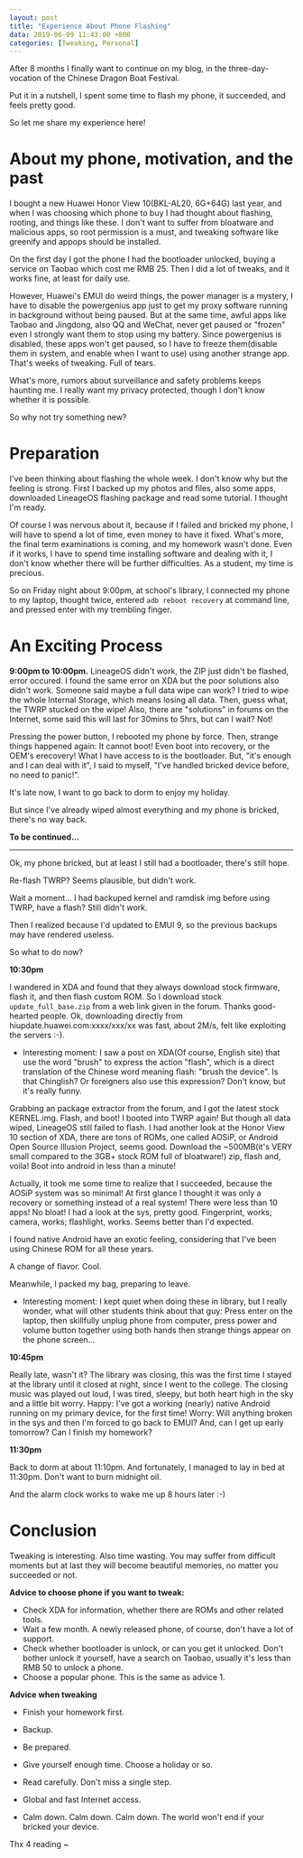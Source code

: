 ```yaml
---
layout: post
title: "Experience About Phone Flashing"
data: 2019-06-09 11:43:00 +800
categories: [Tweaking, Personal]
---
```


After 8 months I finally want to continue on my blog, in the three-day-vocation of the Chinese Dragon Boat Festival. 

Put it in a nutshell, I spent some time to flash my phone, it succeeded, and feels pretty good. 

So let me share my experience here!

# About my phone, motivation, and the past

I bought a new Huawei Honor View 10(BKL-AL20, 6G+64G) last year, and when I was choosing which phone to buy I had thought about flashing, rooting, and things like these. I don't want to suffer from bloatware and malicious apps, so root permission is a must, and tweaking software like greenify and appops should be installed. 

On the first day I got the phone I had the bootloader unlocked, buying a service on Taobao which cost me RMB 25. Then I did a lot of tweaks, and it works fine, at least for daily use.

However, Huawei's EMUI do weird things, the power manager is a mystery, I have to disable the powergenius app just to get my proxy software running in background without being paused. But at the same time, awful apps like Taobao and Jingdong, also QQ and WeChat, never get paused or "frozen" even I strongly want them to stop using my battery. Since powergenius is disabled, these apps won't get paused, so I have to freeze them(disable them in system, and enable when I want to use) using another strange app. That's weeks of tweaking. Full of tears. 

What's more, rumors about surveillance and safety problems keeps haunting me. I really want my privacy protected, though I don't know whether it is possible. 

So why not try something new? 

# Preparation

I've been thinking about flashing the whole week. I don't know why but the feeling is strong. First I backed up my photos and files, also some apps, downloaded LineageOS flashing package and read some tutorial. I thought I'm ready. 

Of course I was nervous about it, because if I failed and bricked my phone, I will have to spend a lot of time, even money to have it fixed. What's more, the final term examinations is coming, and my homework wasn't done. Even if it works, I have to spend time installing software and dealing with it, I don't know whether there will be further difficulties. As a student, my time is precious. 

So on Friday night about 9:00pm, at school's library, I connected my phone to my laptop, thought twice, entered `adb reboot recovery` at command line, and pressed enter with my trembling finger. 

# An Exciting Process

**9:00pm to 10:00pm.** LineageOS didn't work, the ZIP just didn't be flashed, error occured. I found the same error on XDA but the poor solutions also didn't work. Someone said maybe a full data wipe can work? I tried to wipe the whole Internal Storage, which means losing all data. Then, guess what, the TWRP stucked on the wipe! Also, there are "solutions" in forums on the Internet, some said this will last for 30mins to 5hrs, but can I wait? Not! 

Pressing the power button, I rebooted my phone by force. Then, strange things happened again: It cannot boot! Even boot into recovery, or the OEM's erecovery! What I have access to is the bootloader. But, "it's enough and I can deal with it", I said to myself, "I've handled bricked device before, no need to panic!". 

It's late now, I want to go back to dorm to enjoy my holiday.

But since I've already wiped almost everything and my phone is bricked, there's no way back. 

**To be continued...**









---











Ok, my phone bricked, but at least I still had a bootloader, there's still hope. 

Re-flash TWRP? Seems plausible, but didn't work.

Wait a moment... I had backuped kernel and ramdisk img before using TWRP, have a flash? Still didn't work.

Then I realized because I'd updated to EMUI 9, so the previous backups may have rendered useless.

So what to do now?

**10:30pm**

I wandered in XDA and found that they always download stock firmware, flash it, and then flash custom ROM. So I download stock `update_full_base.zip` from a web link given in the forum. Thanks good-hearted people. Ok, downloading directly from hiupdate.huawei.com:xxxx/xxx/xx was fast, about 2M/s, felt like exploiting the servers :-). 

- Interesting moment: I saw a post on XDA(Of course, English site) that use the word "brush" to express the action "flash", which is a direct translation of the Chinese word meaning flash: "brush the device". Is that Chinglish? Or foreigners also use this expression? Don't know, but it's really funny. 

Grabbing an package extractor from the forum, and I got the latest stock KERNEL.img. Flash, and boot! I booted into TWRP again! But though all data wiped, LineageOS still failed to flash. I had another look at the Honor View 10 section of XDA, there are tons of ROMs, one called AOSiP, or Android Open Source Illusion Project, seems good. Download the ~500MB(it's VERY small compared to the 3GB+ stock ROM full of bloatware!) zip, flash and, voila! Boot into android in less than a minute!

Actually, it took me some time to realize that I succeeded, because the AOSiP system was so minimal! At first glance I thought it was only a recovery or something instead of a real system! There were less than 10 apps! No bloat! I had a look at the sys, pretty good. Fingerprint, works; camera, works; flashlight, works. Seems better than I'd expected. 

I found native Android have an exotic feeling, considering that I've been using Chinese ROM for all these years. 

A change of flavor. Cool.

Meanwhile, I packed my bag, preparing to leave. 

- Interesting moment: I kept quiet when doing these in library, but I really wonder, what will other students think about that guy: Press enter on the laptop, then skillfully unplug phone from computer, press power and volume button together using both hands then strange things appear on the phone screen...

**10:45pm**

Really late, wasn't it? The library was closing, this was the first time I stayed at the library until it closed at night, since I went to the college. The closing music was played out loud, I was tired, sleepy, but both heart high in the sky and a little bit worry. Happy: I've got a working (nearly) native Android running on my primary device, for the first time! Worry: Will anything broken in the sys and then I'm forced to go back to EMUI? And, can I get up early tomorrow? Can I finish my homework?

**11:30pm**

Back to dorm at about 11:10pm. And fortunately, I managed to lay in bed at 11:30pm. Don't want to burn midnight oil. 

And the alarm clock works to wake me up 8 hours later :-)

# Conclusion

Tweaking is interesting. Also time wasting. You may suffer from difficult moments but at last they will become beautiful memories, no matter you succeeded or not. 

**Advice to choose phone if you want to tweak:**

- Check XDA for information, whether there are ROMs and other related tools.
- Wait a few month. A newly released phone, of course, don't have a lot of support. 
- Check whether bootloader is unlock, or can you get it unlocked. Don't bother unlock it yourself, have a search on Taobao, usually it's less than RMB 50 to unlock a phone. 
- Choose a popular phone. This is the same as advice 1. 

**Advice when tweaking**

- Finish your homework first. 

- Backup. 

- Be prepared. 

- Give yourself enough time. Choose a holiday or so. 

- Read carefully. Don't miss a single step. 

- Global and fast Internet access. 

- Calm down. Calm down. Calm down. The world won't end if your bricked your device.

  





Thx 4 reading ~